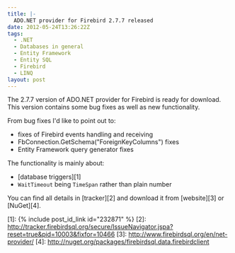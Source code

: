 ```yaml
---
title: |-
  ADO.NET provider for Firebird 2.7.7 released
date: 2012-05-24T13:26:22Z
tags:
  - .NET
  - Databases in general
  - Entity Framework
  - Entity SQL
  - Firebird
  - LINQ
layout: post
---
```

The 2.7.7 version of ADO.NET provider for Firebird is ready for download. This version contains some bug fixes as well as new functionality.

From bug fixes I'd like to point out to:

* fixes of Firebird events handling and receiving
* FbConnection.GetSchema("ForeignKeyColumns") fixes
* Entity Framework query generator fixes

The functionality is mainly about:

* [database triggers][1]
* `WaitTimeout` being `TimeSpan` rather than plain number

You can find all details in [tracker][2] and download it from [website][3] or [NuGet][4].

[1]: {% include post_id_link id="232871" %}
[2]: http://tracker.firebirdsql.org/secure/IssueNavigator.jspa?reset=true&pid=10003&fixfor=10466
[3]: http://www.firebirdsql.org/en/net-provider/
[4]: http://nuget.org/packages/firebirdsql.data.firebirdclient